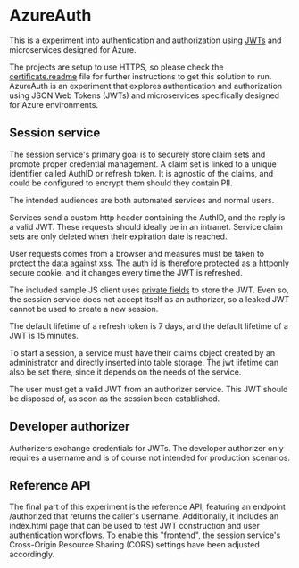 # AzureAuth
This is a experiment into authentication and authorization using [JWTs](https://jwt.io/) and microservices designed for Azure.

The projects are setup to use HTTPS, so please check the [certificate.readme](certificate.readme) file for further instructions to get this solution to run.
AzureAuth is an experiment that explores authentication and authorization using JSON Web Tokens (JWTs) and microservices specifically designed for Azure environments.

## Session service
The session service's primary goal is to securely store claim sets and promote proper credential management. A claim set is linked to a unique identifier called AuthID or refresh token. It is agnostic of the claims, and could be configured to encrypt them should they contain PII.

The intended audiences are both automated services and normal users.

Services send a custom http header containing the AuthID, and the reply is a valid JWT. These requests should ideally be in an intranet. Service claim sets are only deleted when their expiration date is reached.

User requests comes from a browser and measures must be taken to protect the data against xss.
The auth id is therefore protected as a httponly secure cookie, and it changes every time the JWT is refreshed.

The included sample JS client uses [private fields](https://developer.mozilla.org/en-US/docs/Web/JavaScript/Guide/Using_Classes#private_fields) to store the JWT. Even so, the session service does not accept itself as an authorizer, so a leaked JWT cannot be used to create a new session.

The default lifetime of a refresh token is 7 days, and the default lifetime of a JWT is 15 minutes. 

To start a session, a service must have their claims object created by an administrator and directly inserted into table storage. The jwt lifetime can also be set there, since it depends on the needs of the service.

The user must get a valid JWT from an authorizer service. This JWT should be disposed of, as soon as the session been established.

## Developer authorizer
Authorizers exchange credentials for JWTs. The developer authorizer only requires a username and is of course not intended for production scenarios.

## Reference API
The final part of this experiment is the reference API, featuring an endpoint /authorized that returns the caller's username. Additionally, it includes an index.html page that can be used to test JWT construction and user authentication workflows. To enable this "frontend", the session service's Cross-Origin Resource Sharing (CORS) settings have been adjusted accordingly.